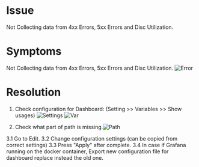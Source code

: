 # Issue
Not Collecting data from 4xx Errors, 5xx Errors and Disc Utilization.
# Symptoms
Not Collecting data from 4xx Errors, 5xx Errors and Disc Utilization.
![Error](https://user-images.githubusercontent.com/59581555/118171061-e0389d00-b3f8-11eb-8df5-0e2997aaf7dd.png)

# Resolution
1. Check configuration for Dashboard: (Setting >> Variables >> Show usages) ![Settings](https://user-images.githubusercontent.com/59581555/118171187-11b16880-b3f9-11eb-96aa-f3a759f650ed.png)
![Var](https://user-images.githubusercontent.com/59581555/118171200-170eb300-b3f9-11eb-9730-54459d6f6e2d.png)


2. Check what part of path is missing.![Path](https://user-images.githubusercontent.com/59581555/118171233-1fff8480-b3f9-11eb-84f2-11ab1bff6dbd.png)


3.1 Go to Edit.
3.2 Change configuration settings (can be copied from correct settings)
3.3 Press "Apply" after complete.
3.4 In case if Grafana running on the docker container, Export new configuration
    file for dashboard replace instead the old one.



